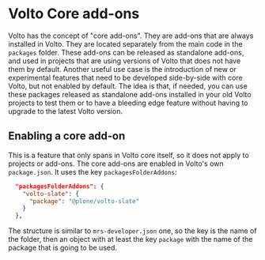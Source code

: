 # Volto Core add-ons

Volto has the concept of "core add-ons".
They are add-ons that are always installed in Volto.
They are located separately from the main code in the `packages` folder.
These add-ons can be released as standalone add-ons, and used in projects that are using versions of Volto that does not have them by default.
Another useful use case is the introduction of new or experimental features that need to be developed side-by-side with core Volto, but not enabled by default.
The idea is that, if needed, you can use these packages released as standalone add-ons installed in your old Volto projects to test them or to have a bleeding edge feature without having to upgrade to the latest Volto version.

## Enabling a core add-on

This is a feature that only spans in Volto core itself, so it does not apply to projects or add-ons.
The core add-ons are enabled in Volto's own `package.json`.
It uses the key `packagesFolderAddons`:

```json
  "packagesFolderAddons": {
    "volto-slate": {
      "package": "@plone/volto-slate"
    }
  },
```

The structure is similar to `mrs-developer.json` one, so the key is the name of the folder, then an object with at least the key `package` with the name of the package that is going to be used.
